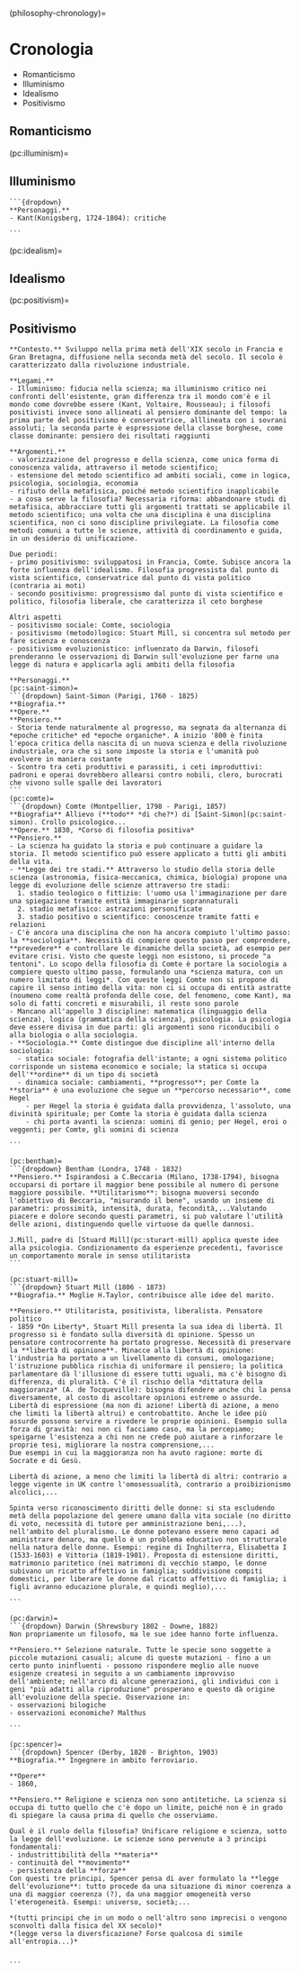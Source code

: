 (philosophy-chronology)=
# Cronologia

- Romanticismo
- Illuminismo
- Idealismo
- Positivismo

## Romanticismo


(pc:illuminism)=
## Illuminismo
`````{dropdown}
```{dropdown}
**Personaggi.**
- Kant(Konigsberg, 1724-1804): critiche

```
`````

(pc:idealism)=
## Idealismo

(pc:positivism)=
## Positivismo
`````{dropdown}
**Contesto.** Sviluppo nella prima metà dell'XIX secolo in Francia e Gran Bretagna, diffusione nella seconda metà del secolo. Il secolo è caratterizzato dalla rivoluzione industriale.

**Legami.**
- Illuminismo: fiducia nella scienza; ma illuminismo critico nei confronti dell'esistente, gran differenza tra il mondo com'è e il mondo come dovrebbe essere (Kant, Voltaire, Rousseau); i filosofi positivisti invece sono allineati al pensiero dominante del tempo: la prima parte del positivismo è conservatrice, alllineata con i sovrani assoluti; la seconda parte è espressione della classe borghese, come classe dominante: pensiero dei risultati raggiunti

**Argomenti.**
- valorizzazione del progresso e della scienza, come unica forma di conoscenza valida, attraverso il metodo scientifico;
- estensione del metodo scientifico ad ambiti sociali, come in logica, psicologia, sociologia, economia
- rifiuto della metafisica, poiché metodo scientifico inapplicabile
- a cosa serve la filosofia? Necessaria riforma: abbandonare studi di metafisica, abbracciare tutti gli argomenti trattati se applicabile il metodo scientifico; una volta che una disciplina è una disciplina scientifica, non ci sono discipline privilegiate. La filosofia come metodi comuni a tutte le scienze, attività di coordinamento e guida, in un desiderio di unificazione.

Due periodi:
- primo positivismo: sviluppatosi in Francia, Comte. Subisce ancora la forte influenza dell'idealismo. Filosofia progressista dal punto di vista scientifico, conservatrice dal punto di vista politico (contraria ai moti)
- secondo positivismo: progressismo dal punto di vista scientifico e politico, filosofia liberale, che caratterizza il ceto borghese

Altri aspetti
- positivismo sociale: Comte, sociologia
- positivismo (metodo)logico: Stuart Mill, si concentra sul metodo per fare scienza e conoscenza
- positivismo evoluzionistico: influenzato da Darwin, filosofi prenderanno le osservazioni di Darwin sull'evoluzione per farne una legge di natura e applicarla agli ambiti della filosofia

**Personaggi.**
(pc:saint-simon)=
```{dropdown} Saint-Simon (Parigi, 1760 - 1825)
**Biografia.**
**Opere.**
**Pensiero.** 
- Storia tende naturalmente al progresso, ma segnata da alternanza di *epoche critiche* ed *epoche organiche*. A inizio '800 è finita l'epoca critica della nascita di un nuova scienza e della rivoluzione industriale, ora che si sono imposte la storia e l'umanità può evolvere in maniera costante
- Scontro tra ceti produttivi e parassiti, i ceti improduttivi: padroni e operai dovrebbero allearsi contro nobili, clero, burocrati che vivono sulle spalle dei lavoratori
```
(pc:comte)=
```{dropdown} Comte (Montpellier, 1798 - Parigi, 1857)
**Biografia** Allievo (**todo** *di che?*) di [Saint-Simon](pc:saint-simon). Crollo psicologico...
**Opere.** 1830, *Corso di filosofia positiva*
**Pensiero.**
- La scienza ha guidato la storia e può continuare a guidare la storia. Il metodo scientifico può essere applicato a tutti gli ambiti della vita.
- **Legge dei tre stadi.** Attraverso lo studio della storia delle scienza (astronomia, fisica-meccanica, chimica, biologia) propone una legge di evoluzione delle scienze attraverso tre stadi:
  1. stadio teologico o fittizio: l'uomo usa l'immaginazione per dare una spiegazione tramite entità immaginarie soprannaturali 
  2. stadio metafisico: astrazioni personificate
  3. stadio positivo o scientifico: conoscenze tramite fatti e relazioni
- C'è ancora una disciplina che non ha ancora compiuto l'ultimo passo: la **sociologia**. Necessità di compiere questo passo per comprendere, **prevedere** e controllare le dinamiche della società, ad esempio per evitare crisi. Visto che queste leggi non esistono, si procede "a tentoni". Lo scopo della filosofia di Comte è portare la sociologia a compiere questo ultimo passo, formulando una *scienza matura, con un numero limitato di leggi*. Con queste leggi Comte non si propone di capire il senso intimo della vita: non ci si occupa di entità astratte (noumeno come realtà profonda delle cose, del fenomeno, come Kant), ma solo di fatti concreti e misurabili, il resto sono parole
- Mancano all'appello 3 discipline: matematica (linguaggio della scienza), logica (grammatica della scienza), psicologia. La psicologia deve essere divisa in due parti: gli argomenti sono riconducibili o alla biologia o alla sociologia.
- **Sociologia.** Comte distingue due discipline all'interno della sociologia:
  - statica sociale: fotografia dell'istante; a ogni sistema politico corrisponde un sistema economico e sociale; la statica si occupa dell'**ordine** di un tipo di società
  - dinamica sociale: cambiamenti, **progresso**; per Comte la **storia** è una evoluzione che segue un **percorso necessario**, come Hegel
    - per Hegel la storia è guidata dalla provvidenza, l'assoluto, una divinità spirituale; per Comte la storia è guidata dalla scienza
    - chi porta avanti la scienza: uomini di genio; per Hegel, eroi o veggenti; per Comte, gli uomini di scienza

```

(pc:bentham)=
```{dropdown} Bentham (Londra, 1748 - 1832)
**Pensiero.** Ispirandosi a C.Beccaria (Milano, 1738-1794), bisogna occuparsi di portare il maggior bene possibile al numero di persone maggiore possibile. **Utilitarismo**: bisogna muoversi secondo l'obiettivo di Beccaria, "misurando il bene", usando un insieme di parametri: prossimità, intensità, durata, fecondità,...Valutando piacere e dolore secondo questi parametri, si può valutare l'utilità delle azioni, distinguendo quelle virtuose da quelle dannosi.

J.Mill, padre di [Stuard Mill](pc:sturart-mill) applica queste idee alla psicologia. Condizionamento da esperienze precedenti, favorisce un comportamento morale in senso utilitarista
```

(pc:stuart-mill)=
```{dropdown} Stuart Mill (1806 - 1873)
**Biografia.** Moglie H.Taylor, contribuisce alle idee del marito.

**Pensiero.** Utilitarista, positivista, liberalista. Pensatore politico
- 1859 *On Liberty*, Stuart Mill presenta la sua idea di libertà. Il progresso si è fondato sulla diversità di opinione. Spesso un pensatore controcorrente ha portato progresso. Necessità di preservare la **libertà di opinione**. Minacce alla libertà di opinione: l'industria ha portato a un livellamento di consumi, omologazione; l'istruzione pubblica rischia di uniformare il pensiero; la politica parlamentare dà l'illusione di essere tutti uguali, ma c'è bisogno di differenza, di pluralità. C'è il rischio della *dittatura della maggioranza* (A. de Tocqueville): bisogna difendere anche chi la pensa diversamente, al costo di ascoltare opinioni estreme o assurde. Libertà di espressione (ma non di azione! Libertà di azione, a meno che limiti la libertà altrui) e controbattito. Anche le idee più assurde possono servire a rivedere le proprie opinioni. Esempio sulla forza di gravità: noi non ci facciamo caso, ma la percepiamo; speigarne l'esistenza a chi non ne crede può aiutare a rinforzare le proprie tesi, migliorare la nostra comprensione,...
Due esempi in cui la maggioranza non ha avuto ragione: morte di Socrate e di Gesù.

Libertà di azione, a meno che limiti la libertà di altri: contrario a legge vigente in UK contro l'omosessualità, contrario a proibizionismo alcolici,...

Spinta verso riconoscimento diritti delle donne: si sta escludendo metà della popolazione del genere umano dalla vita sociale (no diritto di voto, necessità di tutore per amministrazione beni,...), nell'ambito del pluralismo. Le donne potevano essere meno capaci ad aministrare denaro, ma quello è un problema educativo non strutturale nella natura delle donne. Esempi: regine di Inghilterra, Elisabetta I (1533-1603) e Vittoria (1819-1901). Proposta di estensione diritti, matrimonio paritetico (nei matrimoni di vecchio stampo, le donne subivano un ricatto affettivo in famiglia; suddivisione compiti domestici, per liberare le donne dal ricatto affettivo di famiglia; i figli avranno educazione plurale, e quindi meglio),...

```

(pc:darwin)=
```{dropdown} Darwin (Shrewsbury 1802 - Downe, 1882)
Non propriamente un filosofo, ma le sue idee hanno forte influenza.

**Pensiero.** Selezione naturale. Tutte le specie sono soggette a piccole mutazioni casuali; alcune di queste mutazioni - fino a un certo punto ininfluenti - possono rispondere meglio alle nuove esigenze createsi in seguito a un cambiamento improvviso dell'ambiente; nell'arco di alcune generazioni, gli individui con i geni "più adatti alla riproduzione" prosperano e questo dà origine all'evoluzione della specie. Osservazione in:
- osservazioni bilogiche
- osservazioni economiche? Malthus

```

(pc:spencer)=
```{dropdown} Spencer (Derby, 1820 - Brighton, 1903)
**Biografia.** Ingegnere in ambito ferroviario.

**Opere**
- 1860,

**Pensiero.** Religione e scienza non sono antitetiche. La scienza si occupa di tutto quello che c'è dopo un limite, poiché non è in grado di spiegare la causa prima di quello che osserviamo.

Qual è il ruolo della filosofia? Unificare religione e scienza, sotto la legge dell'evoluzione. Le scienze sono pervenute a 3 principi fondamentali:
- industrittibilità della **materia**
- continuità del **movimento**
- persistenza della **forza**
Con questi tre principi, Spencer pensa di aver formulato la **legge dell'evoluzione**: tutto procede da una situazione di minor coerenza a una di maggior coerenza (?), da una maggior omogeneità verso l'eterogeneità. Esempi: universo, società;...

*(tutti principi che in un modo o nell'altro sono imprecisi o vengono sconvolti dalla fisica del XX secolo)*
*(legge verso la diversficazione? Forse qualcosa di simile all'entropia...)*


```

`````

